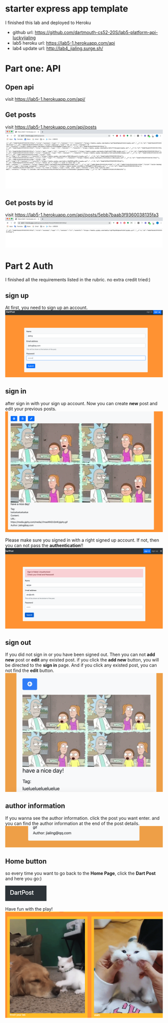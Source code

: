 # starter express app template

I finished this lab and deployed to Heroku
* github url: https://github.com/dartmouth-cs52-20S/lab5-platform-api-luckyjialing
* lab5 heroku url: https://lab5-1.herokuapp.com/api
* lab4 update url: http://lab4_jialing.surge.sh/

# Part one: API

## Open api
visit https://lab5-1.herokuapp.com/api/

## Get posts
visit https://lab5-1.herokuapp.com/api/posts
![alt text](img/2.png)

## Get posts by id
visit https://lab5-1.herokuapp.com/api/posts/5ebb7baab3f9360038135fa3
![alt text](img/1.png)


# Part 2 Auth

I finished all the requirements listed in the rubric. no extra credit tried:)

## sign up

At first, you need to sign up an account.
![alt text](img/4.png)


## sign in
after sign in with your sign up account.
Now you can create **new** post and edit your previous posts.
![alt text](img/7.png)

Please make sure you signed in with a right signed up account. If not, then you can not pass the **authentication**!!
![alt text](img/3.png)

## sign out
If you did not sign in or you have been signed out. Then you can not **add new** post or **edit** any existed post.
if you click the **add new** button, you will be directed to the **sign in** page. And if you click any existed post, you can not find the **edit** button.
![alt text](img/8.png)

## author information
If you wanna see the author information. click the post you want enter. and you can find the author information at the end of the post details.
![alt text](img/9.png)

## Home button
so every time you want to go back to the **Home Page**, click the **Dart Post** and here you go:)

![alt text](img/6.png)

Have fun with the play!
![alt text](img/5.png)